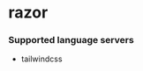 <!--- THIS DOCUMENT IS AUTOMATICALLY GENERATED, DON'T EDIT IT -->
# razor

### Supported language servers

- tailwindcss
